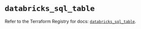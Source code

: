 # `databricks_sql_table`

Refer to the Terraform Registry for docs: [`databricks_sql_table`](https://registry.terraform.io/providers/databricks/databricks/1.51.0/docs/resources/sql_table).
